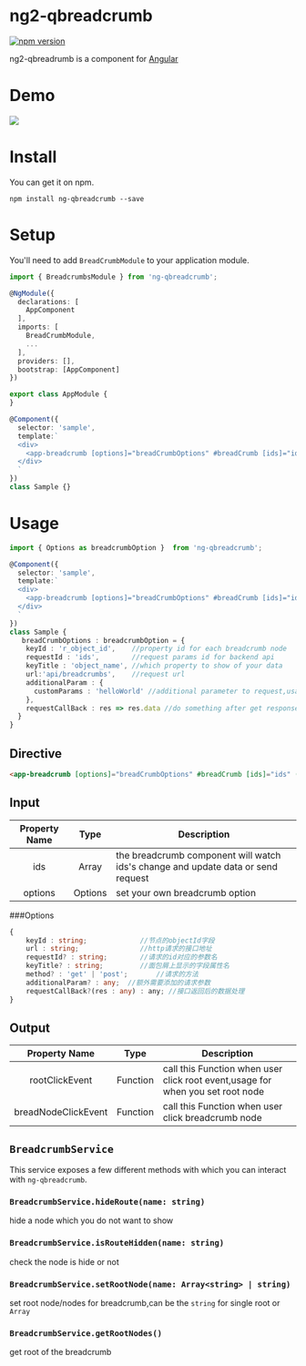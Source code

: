 # ng2-qbreadcrumb
[![npm version](https://badge.fury.io/js/ng2-breadcrumbs.svg)](https://badge.fury.io/js/ng2-breadcrumbs)

ng2-qbreadrumb is a component for [Angular](https://angular.io/) 

# Demo

![](http://7xpyje.com1.z0.glb.clouddn.com/QQ20180328-111402-HD.gif)


# Install
You can get it on npm.
```shell
npm install ng-qbreadcrumb --save
```

# Setup

You'll need to add `BreadCrumbModule` to your application module.

```typescript
import { BreadcrumbsModule } from 'ng-qbreadcrumb';

@NgModule({
  declarations: [
    AppComponent
  ],
  imports: [
    BreadCrumbModule,
    ...
  ],
  providers: [],
  bootstrap: [AppComponent]
})

export class AppModule {
}
```

```typescript
@Component({
  selector: 'sample',
  template:`
  <div>
    <app-breadcrumb [options]="breadCrumbOptions" #breadCrumb [ids]="ids" (rootClickEvent)="rootClickEvent($event)" (breadNodeClickEvent)="clickBreadcrumb($event)"></app-breadcrumb>
  </div>
  `
})
class Sample {}
```

# Usage
```typescript
import { Options as breadcrumbOption }  from 'ng-qbreadcrumb';

@Component({
  selector: 'sample',
  template:`
  <div>
    <app-breadcrumb [options]="breadCrumbOptions" #breadCrumb [ids]="ids" (rootClickEvent)="rootClickEvent($event)" (breadNodeClickEvent)="clickBreadcrumb($event)"></app-breadcrumb>
  </div>
  `
})
class Sample {
   breadCrumbOptions : breadcrumbOption = {
    keyId : 'r_object_id',    //property id for each breadcrumb node
    requestId : 'ids',        //request params id for backend api
    keyTitle : 'object_name', //which property to show of your data
    url:'api/breadcrumbs',    //request url
    additionalParam : {        
      customParams : 'helloWorld' //additional parameter to request,usage for user info
    },
    requestCallBack : res => res.data //do something after get response,should return the breadcrumb data,default is : res => res 
  }  
}
```

## Directive
```html
<app-breadcrumb [options]="breadCrumbOptions" #breadCrumb [ids]="ids" (rootClickEvent)="rootClickEvent($event)" (breadNodeClickEvent)="clickBreadcrumb($event)"></app-breadcrumb>
```

## Input
| Property Name |      Type      |  Description |
| :-------------: |:-------------:| -----|
| ids | Array<any> | the breadcrumb component will watch ids's change and update data or send request |
| options | Options | set your own breadcrumb option |

###Options
```typescript
{  
    keyId : string;             //节点的objectId字段
    url : string;               //http请求的接口地址
    requestId? : string;        //请求的id对应的参数名
    keyTitle? : string;         //面包屑上显示的字段属性名
    method? : 'get' | 'post';       //请求的方法
    additionalParam? : any;  //额外需要添加的请求参数
    requestCallBack?(res : any) : any; //接口返回后的数据处理
}
```

## Output
| Property Name |      Type      |  Description |
| :-------------: |:-------------:| -----|
| rootClickEvent | Function | call this Function when user click root event,usage for when you set root node |
| breadNodeClickEvent | Function | call this Function when user click breadcrumb node |


## `BreadcrumbService`
This service exposes a few different methods with which you can interact with `ng-qbreadcrumb`.

### `BreadcrumbService.hideRoute(name: string)`
hide a node which you do not want to show 

### `BreadcrumbService.isRouteHidden(name: string)`
check the node is hide or not 

### `BreadcrumbService.setRootNode(name: Array<string> | string)`
set root node/nodes for breadcrumb,can be the `string` for single root or `Array`

### `BreadcrumbService.getRootNodes()`
get root of the breadcrumb


